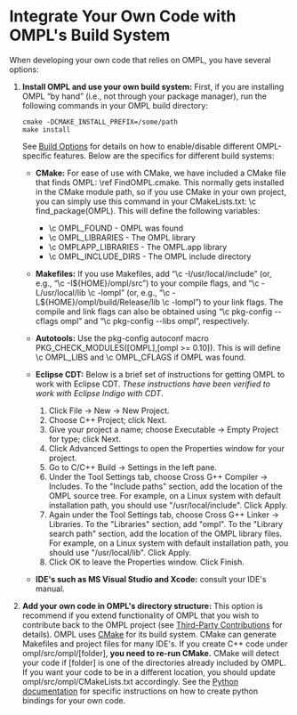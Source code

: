 # Integrate Your Own Code with OMPL's Build System

When developing your own code that relies on OMPL, you have several options:

1. __Install OMPL and use your own build system:__ First, if you are installing OMPL “by hand” (i.e., not through your package manager), run the following commands in your OMPL build directory:

       cmake -DCMAKE_INSTALL_PREFIX=/some/path
       make install

   See [Build Options](buildOptions.html) for details on how to enable/disable different OMPL-specific features. Below are the specifics for different build systems:

   - __CMake:__ For ease of use with CMake, we have included a CMake file that finds OMPL: \ref FindOMPL.cmake. This normally gets installed in the CMake module path, so if you use CMake in your own project, you can simply use this command in your CMakeLists.txt: \c find_package(OMPL). This will define the following variables:

      - \c OMPL_FOUND - OMPL was found
      - \c OMPL_LIBRARIES - The OMPL library
      - \c OMPLAPP_LIBRARIES - The OMPL.app library
      - \c OMPL_INCLUDE_DIRS - The OMPL include directory

   - __Makefiles:__ If you use Makefiles, add “\c -I/usr/local/include” (or, e.g., “\c -I${HOME}/ompl/src”) to your compile flags, and “\c -L/usr/local/lib \c -lompl” (or, e.g., “\c -L${HOME}/ompl/build/Release/lib \c -lompl”) to your link flags. The compile and link flags can also be obtained using  “\c pkg-config --cflags ompl” and  “\c pkg-config --libs ompl”, respectively.
   - __Autotools:__ Use the pkg-config autoconf macro PKG_CHECK_MODULES([OMPL],[ompl >= 0.10]). This is will define \c OMPL_LIBS and \c OMPL_CFLAGS if OMPL was found.
   - __Eclipse CDT:__ Below is a brief set of instructions for getting OMPL to work with Eclipse CDT. _These instructions have been verified to work with Eclipse Indigo with CDT_.

      1. Click File -> New -> New Project.
      2. Choose C++ Project; click Next.
      3. Give your project a name; choose Executable -> Empty Project for type; click Next.
      4. Click Advanced Settings to open the Properties window for your project.
      5. Go to C/C++ Build -> Settings in the left pane.
      6. Under the Tool Settings tab, choose Cross G++ Compiler -> Includes. To the "Include paths" section, add the location of the OMPL source tree. For example, on a Linux system with default installation path, you should use "/usr/local/include". Click Apply.
      7. Again under the Tool Settings tab, choose Cross G++ Linker -> Libraries. To the "Libraries" section, add "ompl". To the "Library search path" section, add the location of the OMPL library files. For example, on a Linux system with default installation path, you should use "/usr/local/lib". Click Apply.
      8. Click OK to leave the Properties window. Click Finish.

   - __IDE's such as MS Visual Studio and Xcode:__ consult your IDE's manual.
2. __Add your own code in OMPL's directory structure:__ This option is recommend if you extend functionality of OMPL that you wish to contribute back to the OMPL project (see [Third-Party Contributions](thirdparty.html) for details). OMPL uses [CMake](http://www.cmake.org) for its build system. CMake can generate Makefiles and project files for many IDE's. If you create C++ code under ompl/src/ompl/[folder], __you need to re-run CMake.__ CMake will detect your code if [folder] is one of the directories already included by OMPL. If you want your code to be in a different location, you should update ompl/src/ompl/CMakeLists.txt accordingly. See the [Python documentation](python.html#updating_python_bindings) for specific instructions on how to create python bindings for your own code.
